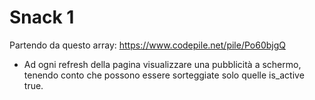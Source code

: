 # Snack 1

Partendo da questo array: https://www.codepile.net/pile/Po60bjgQ
- Ad ogni refresh della pagina visualizzare una pubblicità a schermo, 
tenendo conto che possono essere sorteggiate solo quelle is_active true.